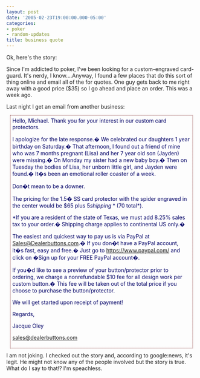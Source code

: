 ```yaml
---
layout: post
date: '2005-02-23T19:00:00.000-05:00'
categories:
- poker
- random-updates
title: business quote
---
```


Ok, here's the story:

Since I'm addicted to poker, I've been looking for a custom-engraved card-guard. It's nerdy, I know....Anyway, I found a few places that do this sort of thing online and email all of the for quotes. One guy gets back to me right away with a good price ($35) so I go ahead and place an order. This was a week ago.

Last night I get an email from another business:<div style="margin: 10px; border: 1px dotted #600; color: #006; padding: 5px;">Hello, Michael. Thank you for your interest in our custom card protectors.

I apologize for the late response.� We celebrated our daughters 1 year birthday on Saturday.� That afternoon, I found out a friend of mine who was 7 months pregnant (Lisa) and her 7 year old son (Jayden) were missing.� On Monday my sister had a new baby boy.� Then on Tuesday the bodies of Lisa, her unborn little girl, and Jayden were found.� It�s been an emotional roller coaster of a week.

Don�t mean to be a downer.

The pricing for the 1.5� SS card protector with the spider engraved in the center would be $65 plus $5 shipping* ($70 total*).

*If you are a resident of the state of Texas, we must add 8.25% sales tax to your order.� Shipping charge applies to continental US only.�

The easiest and quickest way to pay us is via PayPal at Sales@Dealerbuttons.com.� If you don�t have a PayPal account, it�s fast, easy and free.� Just go to https://www.paypal.com/ and click on �Sign up for your FREE PayPal account�.

If you�d like to see a preview of your button/protector prior to ordering, we charge a nonrefundable $10 fee for all design work per custom button.� This fee will be taken out of the total price if you choose to purchase the button/protector.

We will get started upon receipt of payment!

Regards,

Jacque Oley

sales@dealerbuttons.com</div>I am not joking. I checked out the story and, according to google:news, it's legit. He might not know any of the people involved but the story is true. What do I say to that!? I'm speachless.